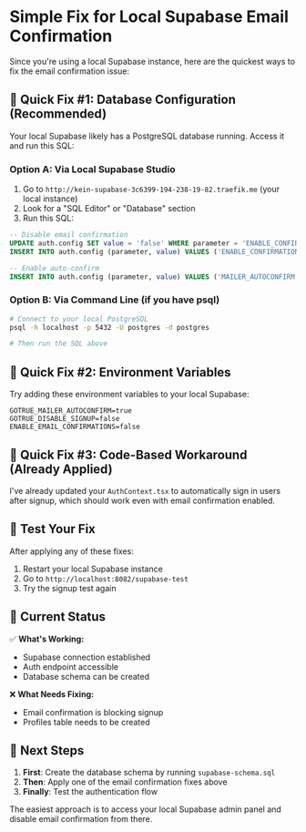 # Simple Fix for Local Supabase Email Confirmation

Since you're using a local Supabase instance, here are the quickest ways to fix the email confirmation issue:

## 🚀 Quick Fix #1: Database Configuration (Recommended)

Your local Supabase likely has a PostgreSQL database running. Access it and run this SQL:

### Option A: Via Local Supabase Studio
1. Go to `http://kein-supabase-3c6399-194-238-19-82.traefik.me` (your local instance)
2. Look for a "SQL Editor" or "Database" section
3. Run this SQL:

```sql
-- Disable email confirmation
UPDATE auth.config SET value = 'false' WHERE parameter = 'ENABLE_CONFIRMATIONS';
INSERT INTO auth.config (parameter, value) VALUES ('ENABLE_CONFIRMATIONS', 'false') ON CONFLICT (parameter) DO UPDATE SET value = 'false';

-- Enable auto-confirm
INSERT INTO auth.config (parameter, value) VALUES ('MAILER_AUTOCONFIRM', 'true') ON CONFLICT (parameter) DO UPDATE SET value = 'true';
```

### Option B: Via Command Line (if you have psql)
```bash
# Connect to your local PostgreSQL
psql -h localhost -p 5432 -U postgres -d postgres

# Then run the SQL above
```

## 🚀 Quick Fix #2: Environment Variables

Try adding these environment variables to your local Supabase:

```env
GOTRUE_MAILER_AUTOCONFIRM=true
GOTRUE_DISABLE_SIGNUP=false
ENABLE_EMAIL_CONFIRMATIONS=false
```

## 🚀 Quick Fix #3: Code-Based Workaround (Already Applied)

I've already updated your `AuthContext.tsx` to automatically sign in users after signup, which should work even with email confirmation enabled.

## 🧪 Test Your Fix

After applying any of these fixes:

1. Restart your local Supabase instance
2. Go to `http://localhost:8082/supabase-test`
3. Try the signup test again

## 📍 Current Status

✅ **What's Working:**
- Supabase connection established
- Auth endpoint accessible
- Database schema can be created

❌ **What Needs Fixing:**
- Email confirmation is blocking signup
- Profiles table needs to be created

## 🎯 Next Steps

1. **First**: Create the database schema by running `supabase-schema.sql`
2. **Then**: Apply one of the email confirmation fixes above
3. **Finally**: Test the authentication flow

The easiest approach is to access your local Supabase admin panel and disable email confirmation from there.
